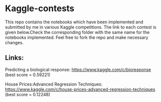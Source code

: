 # Kaggle-contests

This repo contains the notebooks which have been implemented and submitted by me in various Kaggle competitions. The link to each contest is given below.Check the corresponding folder with the same name for the notebooks implemented. Feel free to fork the repo and make necessary changes.

Links:
------

Predicting a biological response: https://www.kaggle.com/c/bioresponse (best score = 0.59221)

House Prices:Advanced Regression Techniques: https://www.kaggle.com/c/house-prices-advanced-regression-techniques
(best score = 0.12248)
